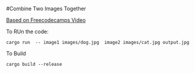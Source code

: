 #Combine Two Images Together

<!-- create a link -->

[Based on Freecodecamps Video](https://www.youtube.com/watch?v=MsocPEZBd-M&list=WL&index=1)

To RUn the code:

```
cargo run  -- image1 images/dog.jpg  image2 images/cat.jpg output.jpg
```

To Build

```
cargo build --release
```
